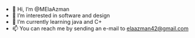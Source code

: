 - 👋 Hi, I’m @MElaAzman
- 👀 I’m interested in software and design
- 🌱 I’m currently learning java and C+
- 📫 You can reach me by sending an e-mail to elaazman42@gmail.com

<!---
MElaAzman/MElaAzman is a ✨ special ✨ repository because its `README.md` (this file) appears on your GitHub profile.
You can click the Preview link to take a look at your changes.
--->
